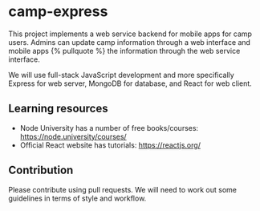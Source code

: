 # camp-express

This project implements a web service backend for mobile apps for camp users.
Admins can update camp information through a web interface and mobile apps {% pullquote %}
the information through the web service interface.

We will use full-stack JavaScript development and more specifically Express for
web server, MongoDB for database, and React for web client.

## Learning resources
* Node University has a number of free books/courses: https://node.university/courses/
* Official React website has tutorials: https://reactjs.org/

## Contribution
Please contribute using pull requests. We will need to work out some guidelines
in terms of style and workflow.
